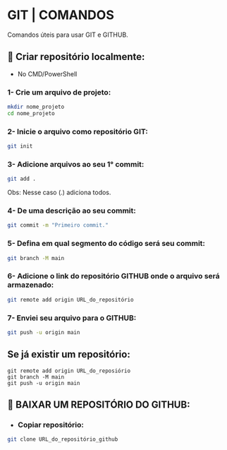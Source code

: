 
# GIT | COMANDOS

Comandos úteis para usar GIT e GITHUB.


## 📝 Criar repositório localmente:
- No CMD/PowerShell
### 1- Crie um arquivo de projeto:

````bash
mkdir nome_projeto
cd nome_projeto
````
### 2- Inicie o arquivo como repositório GIT:
````bash
git init
````
### 3- Adicione arquivos ao seu 1° commit:
````bash
git add .
````
Obs: Nesse caso (.) adiciona todos.

### 4- De uma descrição ao seu commit:
````bash
git commit -m "Primeiro commit."
````

### 5- Defina em qual segmento do código será seu commit:
````bash
git branch -M main
````
### 6- Adicione o link do repositório GITHUB onde o arquivo será armazenado:
````bash
git remote add origin URL_do_repositório
````
### 7- Enviei seu arquivo para o GITHUB:
````bash
git push -u origin main
````

## Se já existir um repositório:
````
git remote add origin URL_do_reposiório
git branch -M main
git push -u origin main
````

## 📝 BAIXAR UM REPOSITÓRIO DO GITHUB:

- ###  Copiar repositório:
````bash
git clone URL_do_repositório_github
````
